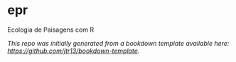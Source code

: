 # epr
Ecologia de Paisagens com R





*This repo was initially generated from a bookdown template available here: https://github.com/jtr13/bookdown-template.*
